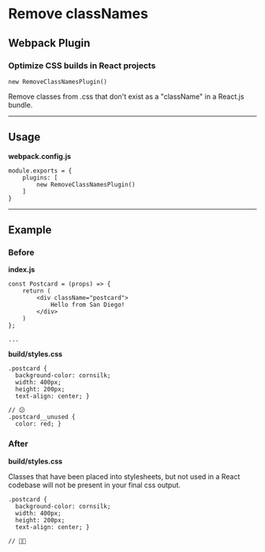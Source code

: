 # Remove classNames
## Webpack Plugin
### Optimize CSS builds in React projects

```
new RemoveClassNamesPlugin()
```


Remove classes from .css that don't exist as a "className" in a React.js bundle.

---
## Usage
**webpack.config.js**
```
module.exports = {
	plugins: [
		new RemoveClassNamesPlugin()
	]
}
```

---
## Example

### Before

**index.js**
```
const Postcard = (props) => {
	return (
		<div className="postcard">
			Hello from San Diego!
		</div>
	)
};

...
```

**build/styles.css**
```
.postcard {
  background-color: cornsilk;
  width: 400px;
  height: 200px;
  text-align: center; }

// 😕
.postcard__unused {
  color: red; }
```

### After

**build/styles.css**

Classes that have been placed into stylesheets, but not used in a React codebase will not be present in your final css output.
```
.postcard {
  background-color: cornsilk;
  width: 400px;
  height: 200px;
  text-align: center; }

// 🏄🏽
```



